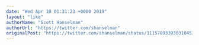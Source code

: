 ```yaml
---
date: "Wed Apr 10 01:31:23 +0000 2019"
layout: "like"
authorName: "Scott Hanselman"
authorUrl: "https://twitter.com/shanselman"
originalPost: "https://twitter.com/shanselman/status/1115789339303104512"
---
```

